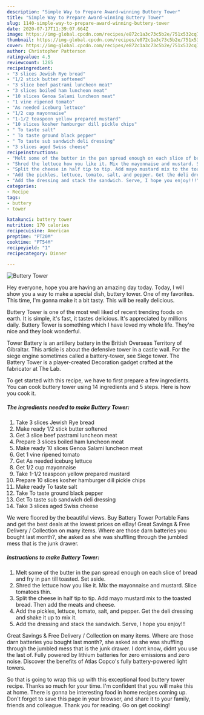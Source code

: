 ```yaml
---
description: "Simple Way to Prepare Award-winning Buttery Tower"
title: "Simple Way to Prepare Award-winning Buttery Tower"
slug: 1140-simple-way-to-prepare-award-winning-buttery-tower
date: 2020-07-17T11:39:07.664Z
image: https://img-global.cpcdn.com/recipes/e872c1a3c73c5b2e/751x532cq70/buttery-tower-recipe-main-photo.jpg
thumbnail: https://img-global.cpcdn.com/recipes/e872c1a3c73c5b2e/751x532cq70/buttery-tower-recipe-main-photo.jpg
cover: https://img-global.cpcdn.com/recipes/e872c1a3c73c5b2e/751x532cq70/buttery-tower-recipe-main-photo.jpg
author: Christopher Patterson
ratingvalue: 4.5
reviewcount: 1265
recipeingredient:
- "3 slices Jewish Rye bread"
- "1/2 stick butter softened"
- "3 slice beef pastrami luncheon meat"
- "3 slices boiled ham luncheon meat"
- "10 slices Genoa Salami luncheon meat"
- "1 vine ripened tomato"
- "As needed iceburg lettuce"
- "1/2 cup mayonnaise"
- "1-1/2 teaspoon yellow prepared mustard"
- "10 slices kosher hamburger dill pickle chips"
- " To taste salt"
- " To taste ground black pepper"
- " To taste sub sandwich deli dressing"
- "3 slices aged Swiss cheese"
recipeinstructions:
- "Melt some of the butter in the pan spread enough on each slice of bread and fry in pan till toasted. Set aside."
- "Shred the lettuce how you like it. Mix the mayonnaise and mustard. Slice tomatoes thin."
- "Split the cheese in half tip to tip. Add mayo mustard mix to the toasted bread. Then add the meats and cheese."
- "Add the pickles, lettuce, tomato, salt, and pepper. Get the deli dressing and shake it up to mix it."
- "Add the dressing and stack the sandwich. Serve, I hope you enjoy!!!"
categories:
- Recipe
tags:
- buttery
- tower

katakunci: buttery tower 
nutrition: 170 calories
recipecuisine: American
preptime: "PT20M"
cooktime: "PT54M"
recipeyield: "1"
recipecategory: Dinner

---
```



![Buttery Tower](https://img-global.cpcdn.com/recipes/e872c1a3c73c5b2e/751x532cq70/buttery-tower-recipe-main-photo.jpg)

Hey everyone, hope you are having an amazing day today. Today, I will show you a way to make a special dish, buttery tower. One of my favorites. This time, I'm gonna make it a bit tasty. This will be really delicious.

Buttery Tower is one of the most well liked of recent trending foods on earth. It is simple, it's fast, it tastes delicious. It's appreciated by millions daily. Buttery Tower is something which I have loved my whole life. They're nice and they look wonderful.

Tower Battery is an artillery battery in the British Overseas Territory of Gibraltar. This article is about the defensive tower in a castle wall. For the siege engine sometimes called a battery-tower, see Siege tower. The Battery Tower is a player-created Decoration gadget crafted at the fabricator at The Lab.


To get started with this recipe, we have to first prepare a few ingredients. You can cook buttery tower using 14 ingredients and 5 steps. Here is how you cook it.

<!--inarticleads1-->

##### The ingredients needed to make Buttery Tower:

1. Take 3 slices Jewish Rye bread
1. Make ready 1/2 stick butter softened
1. Get 3 slice beef pastrami luncheon meat
1. Prepare 3 slices boiled ham luncheon meat
1. Make ready 10 slices Genoa Salami luncheon meat
1. Get 1 vine ripened tomato
1. Get As needed iceburg lettuce
1. Get 1/2 cup mayonnaise
1. Take 1-1/2 teaspoon yellow prepared mustard
1. Prepare 10 slices kosher hamburger dill pickle chips
1. Make ready  To taste salt
1. Take  To taste ground black pepper
1. Get  To taste sub sandwich deli dressing
1. Take 3 slices aged Swiss cheese


We were floored by the beautiful views. Buy Battery Tower Portable Fans and get the best deals at the lowest prices on eBay! Great Savings &amp; Free Delivery / Collection on many items. Where are those darn batteries you bought last month?, she asked as she was shuffling through the jumbled mess that is the junk drawer. 

<!--inarticleads2-->

##### Instructions to make Buttery Tower:

1. Melt some of the butter in the pan spread enough on each slice of bread and fry in pan till toasted. Set aside.
1. Shred the lettuce how you like it. Mix the mayonnaise and mustard. Slice tomatoes thin.
1. Split the cheese in half tip to tip. Add mayo mustard mix to the toasted bread. Then add the meats and cheese.
1. Add the pickles, lettuce, tomato, salt, and pepper. Get the deli dressing and shake it up to mix it.
1. Add the dressing and stack the sandwich. Serve, I hope you enjoy!!!


Great Savings &amp; Free Delivery / Collection on many items. Where are those darn batteries you bought last month?, she asked as she was shuffling through the jumbled mess that is the junk drawer. I dont know, didnt you use the last of. Fully powered by lithium batteries for zero emissions and zero noise. Discover the benefits of Atlas Copco&#39;s fully battery-powered light towers. 

So that is going to wrap this up with this exceptional food buttery tower recipe. Thanks so much for your time. I'm confident that you will make this at home. There is gonna be interesting food in home recipes coming up. Don't forget to save this page in your browser, and share it to your family, friends and colleague. Thank you for reading. Go on get cooking!
